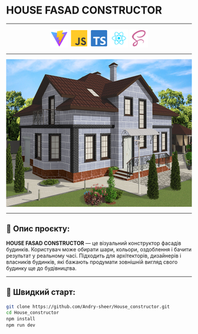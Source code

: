 # HOUSE FASAD CONSTRUCTOR

---

<div align="center" gap="50px">
  <img src="/public/icons/vite-svgrepo-com.svg" width="50" height="50" alt="icon4" />
  <img src="/public/icons/js-svgrepo-com.svg" width="50" height="50" alt="icon1" />
  <img src="/public/icons/typescript-official-svgrepo-com.svg" width="50" height="50" alt="icon3" />
  <img src="/public/icons/react-javascript-js-framework-facebook-svgrepo-com.svg" width="50" height="50" alt="icon2" />
  <img src="/public/icons/scss-svgrepo-com.svg" width="50" height="50" alt="icon5" />
</div>

---

<p align="center">
  <img src="/public/icons/HouseSc.png" width="600" height="400" alt="project house preview" />
</p>

---

## 🧾 Опис проєкту:
**HOUSE FASAD CONSTRUCTOR** — це візуальний конструктор фасадів будинків. Користувач може обирати шари, кольори, оздоблення і бачити результат у реальному часі. Підходить для архітекторів, дизайнерів і власників будинків, які бажають продумати зовнішній вигляд свого будинку ще до будівництва.

---

## 🚀 Швидкий старт:

```bash
git clone https://github.com/Andry-sheer/House_constructor.git
cd House_constructor
npm install
npm run dev
